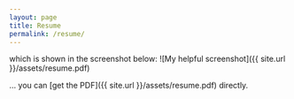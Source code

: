 ```yaml
---
layout: page
title: Resume
permalink: /resume/
---
```


which is shown in the screenshot below:
![My helpful screenshot]({{ site.url }}/assets/resume.pdf)



… you can [get the PDF]({{ site.url }}/assets/resume.pdf) directly.